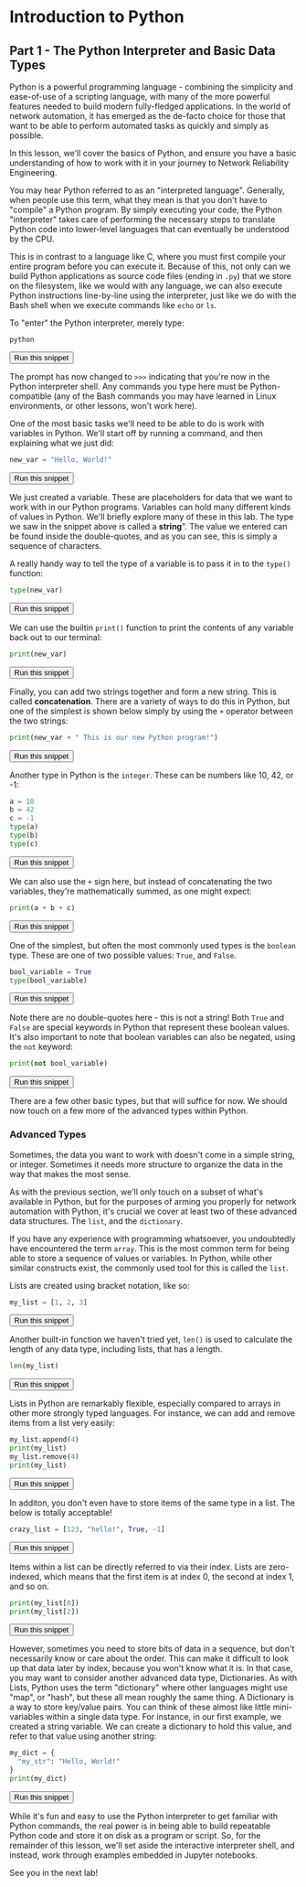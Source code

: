 # Introduction to Python
## Part 1 - The Python Interpreter and Basic Data Types

Python is a powerful programming language - combining the simplicity and ease-of-use of a scripting language, with many of the more powerful features
needed to build modern fully-fledged applications. In the world of network automation, it has emerged as the de-facto choice for those that want to be able to perform automated tasks as quickly and simply as possible.

In this lesson, we'll cover the basics of Python, and ensure you have a basic understanding of how to work with it in your journey to Network Reliability Engineering.

You may hear Python referred to as an "interpreted language". Generally, when people use this term, what they mean is that you don't have to "compile" a Python program. By simply executing your code, the Python "interpreter" takes care of performing the necessary steps to translate Python code into lower-level languages that can eventually be understood by the CPU.

This is in contrast to a language like C, where you must first compile your entire program before you can execute it. Because of this, not only can we build Python applications as source code files (ending in `.py`) that we store on the filesystem, like we would with any language, we can also execute Python instructions line-by-line using the interpreter, just like we do with the Bash shell when we execute commands like `echo` or `ls`.

To "enter" the Python interpreter, merely type:

```
python
```
<button type="button" class="btn btn-primary btn-sm" onclick="runSnippetInTab('linux1', 0)">Run this snippet</button>

The prompt has now changed to `>>>` indicating that you're now in the Python interpreter shell. Any commands you type here must be Python-compatible (any of the Bash commands you may have learned in Linux environments, or other lessons, won't work here).

One of the most basic tasks we'll need to be able to do is work with variables in Python. We'll start off by running a command, and then explaining what we just did:

```python
new_var = "Hello, World!"
```
<button type="button" class="btn btn-primary btn-sm" onclick="runSnippetInTab('linux1', 1)">Run this snippet</button>

We just created a variable. These are placeholders for data that we want to work with in our Python programs. Variables can hold many different kinds of values in Python. We'll briefly explore many of these in this lab. The type we saw in the snippet above is called a **string**". The value we entered can be found inside the double-quotes, and as you can see, this is simply a sequence of characters.

A really handy way to tell the type of a variable is to pass it in to the `type()` function:

```python
type(new_var)
```
<button type="button" class="btn btn-primary btn-sm" onclick="runSnippetInTab('linux1', 2)">Run this snippet</button>

We can use the builtin `print()` function to print the contents of any variable back out to our terminal:

```python
print(new_var)
```
<button type="button" class="btn btn-primary btn-sm" onclick="runSnippetInTab('linux1', 3)">Run this snippet</button>

Finally, you can add two strings together and form a new string. This is called **concatenation**. There are a variety of ways to do this in Python,
but one of the simplest is shown below simply by using the `+` operator between the two strings:

```python
print(new_var + " This is our new Python program!")
```
<button type="button" class="btn btn-primary btn-sm" onclick="runSnippetInTab('linux1', 4)">Run this snippet</button>

Another type in Python is the `integer`. These can be numbers like 10, 42, or -1:

```python
a = 10
b = 42
c = -1
type(a)
type(b)
type(c)
```
<button type="button" class="btn btn-primary btn-sm" onclick="runSnippetInTab('linux1', 5)">Run this snippet</button>

We can also use the `+` sign here, but instead of concatenating the two variables, they're mathematically summed, as one might expect:

```python
print(a + b + c)
```
<button type="button" class="btn btn-primary btn-sm" onclick="runSnippetInTab('linux1', 6)">Run this snippet</button>

One of the simplest, but often the most commonly used types is the `boolean` type. These are one of two possible values: `True`, and `False`.

```python
bool_variable = True
type(bool_variable)
```
<button type="button" class="btn btn-primary btn-sm" onclick="runSnippetInTab('linux1', 7)">Run this snippet</button>

Note there are no double-quotes here - this is not a string! Both `True` and `False` are special keywords in Python that represent these boolean values. It's also important to note that boolean variables can also be negated, using the `not` keyword:

```python
print(not bool_variable)
```
<button type="button" class="btn btn-primary btn-sm" onclick="runSnippetInTab('linux1', 8)">Run this snippet</button>

There are a few other basic types, but that will suffice for now. We should now touch on a few more of the advanced types within Python.

### Advanced Types

Sometimes, the data you want to work with doesn't come in a simple string, or integer. Sometimes it needs more structure to organize the data in the way that makes the most sense.

As with the previous section, we'll only touch on a subset of what's available in Python, but for the purposes of arming you properly for network automation with Python, it's crucial we cover at least two of these advanced data structures. The `list`, and the `dictionary`.

If you have any experience with programming whatsoever, you undoubtedly have encountered the term `array`. This is the most common term for being able to store a sequence of values or variables. In Python, while other similar constructs exist, the commonly used tool for this is called the `list`.

Lists are created using bracket notation, like so:

```python
my_list = [1, 2, 3]
```
<button type="button" class="btn btn-primary btn-sm" onclick="runSnippetInTab('linux1', 9)">Run this snippet</button>

Another built-in function we haven't tried yet, `len()` is used to calculate the length of any data type, including lists, that has a length.

```python
len(my_list)
```
<button type="button" class="btn btn-primary btn-sm" onclick="runSnippetInTab('linux1', 10)">Run this snippet</button>

Lists in Python are remarkably flexible, especially compared to arrays in other more strongly typed languages. For instance, we can add and remove items from a list very easily:

```python
my_list.append(4)
print(my_list)
my_list.remove(4)
print(my_list)
```
<button type="button" class="btn btn-primary btn-sm" onclick="runSnippetInTab('linux1', 11)">Run this snippet</button>

In additon, you don't even have to store items of the same type in a list. The below is totally acceptable!

```python
crazy_list = [123, "hello!", True, -1]
```
<button type="button" class="btn btn-primary btn-sm" onclick="runSnippetInTab('linux1', 12)">Run this snippet</button>

Items within a list can be directly referred to via their index. Lists are zero-indexed, which means that the first item is at
index 0, the second at index 1, and so on.

```python
print(my_list[0])
print(my_list[2])
```
<button type="button" class="btn btn-primary btn-sm" onclick="runSnippetInTab('linux1', 13)">Run this snippet</button>

However, sometimes you need to store bits of data in a sequence, but don't necessarily know or care about the order. This can make it difficult to look up that data later by index, because you won't know what it is. In that case, you may want to consider another advanced data type, Dictionaries. As with Lists, Python uses the term "dictionary" where other languages might use "map", or "hash", but these all mean roughly the same thing. A Dictionary is a way to store key/value pairs. You can think of these almost like little mini-variables within a single data type. For instance, in our first example, we created a string variable. We can create a dictionary to hold this value, and refer to that value using another string:

```python
my_dict = {
  "my_str": "Hello, World!"
}
print(my_dict)
```
<button type="button" class="btn btn-primary btn-sm" onclick="runSnippetInTab('linux1', 14)">Run this snippet</button>

While it's fun and easy to use the Python interpreter to get familiar with Python commands, the real power is in being able to build repeatable Python code and store it on disk as a program or script. So, for the remainder of this lesson, we'll set aside the interactive interpreter shell, and instead, work through examples embedded in Jupyter notebooks.

See you in the next lab!